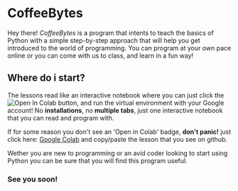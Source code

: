 # CoffeeBytes

Hey there! *CoffeeBytes* is a program that intents to teach the basics of Python with a simple step-by-step approach that will help you get introduced to the world of programming. You can program at your own pace online or you can come with us to class, and learn in a fun way!

## Where do i start?

The lessons read like an interactive notebook where you can just click the ![Open In Colab](https://colab.research.google.com/assets/colab-badge.svg) button, and run the virtual environment with your Google account! No **installations**, no **multiple tabs**, just one interactive notebook that you can read and program with. 

If for some reason you don't see an 'Open in Colab' badge, **don't panic!** just click here: [Google Colab](https://colab.research.google.com) and copy/paste the lesson that you see on github.

Wether you are new to programming or an avid coder looking to start using Python you can be sure that you will find this program useful. 

### See you soon!
